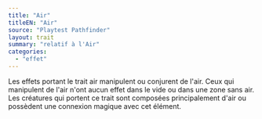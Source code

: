 ```yaml
---
title: "Air"
titleEN: "Air"
source: "Playtest Pathfinder"
layout: trait
summary: "relatif à l'Air"
categories:
  - "effet"
---
```


Les effets portant le trait air manipulent ou conjurent de l'air. Ceux qui manipulent de l'air n'ont aucun effet dans le vide ou dans une zone sans air. Les créatures qui portent ce trait sont composées principalement d'air ou possèdent une connexion magique avec cet élément.
